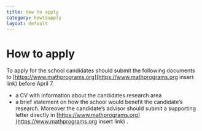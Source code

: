 ```yaml
---
title: How to apply
category: howtoapply
layout: default
---
```


# How to apply

To apply for the school candidates should submit the following documents to [https://www.mathprograms.org](https://www.mathprograms.org insert link) before April 7.
* a CV with information about the candidates research area
* a brief statement on how the school would benefit the candidate’s research.
Moreover the candidate’s advisor should submit a supporting letter directly in [https://www.mathprograms.org](https://www.mathprograms.org insert link) .